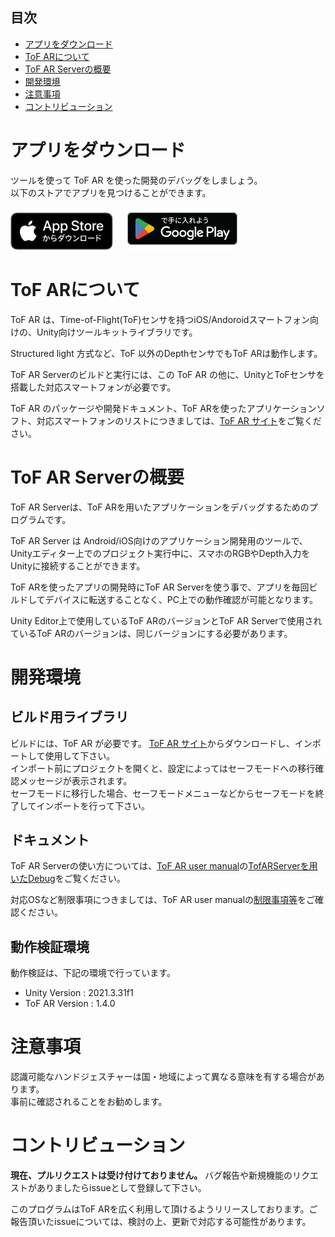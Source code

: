## 目次

* [アプリをダウンロード](#download)
* [ToF ARについて](#about)
* [ToF AR Serverの概要](#overview)
* [開発環境](#environment)
* [注意事項](#notes)
* [コントリビューション](#contributing)


<a name="download"></a>
# アプリをダウンロード

ツールを使って ToF AR を使った開発のデバッグをしましょう。  
以下のストアでアプリを見つけることができます。

[<img alt="App Store からダウンロード" src="./Docs/images/App_Store_Badge_JP_100317.svg" height="60">](https://apps.apple.com/jp/developer/id1601362415)
&nbsp;&nbsp;&nbsp;&nbsp;
[<img alt="Google Play で手に入れよう" src="./Docs/images/google-play-badge_jp.png" height="68">](https://play.google.com/store/apps/developer?id=Sony+Semiconductor+Solutions+Corporation)


<a name="about"></a>
# ToF ARについて

ToF AR は、Time-of-Flight(ToF)センサを持つiOS/Andoroidスマートフォン向けの、Unity向けツールキットライブラリです。

Structured light 方式など、ToF 以外のDepthセンサでもToF ARは動作します。

ToF AR Serverのビルドと実行には、この ToF AR の他に、UnityとToFセンサを搭載した対応スマートフォンが必要です。

ToF AR のパッケージや開発ドキュメント、ToF ARを使ったアプリケーションソフト、対応スマートフォンのリストにつきましては、[ToF AR サイト](https://tof-ar.com/)をご覧ください。


<a name="overview"></a>
# ToF AR Serverの概要

ToF AR Serverは、ToF ARを用いたアプリケーションをデバッグするためのプログラムです。

ToF AR Server は Android/iOS向けのアプリケーション開発用のツールで、Unityエディター上でのプロジェクト実行中に、スマホのRGBやDepth入力をUnityに接続することができます。

ToF ARを使ったアプリの開発時にToF AR Serverを使う事で、アプリを毎回ビルドしてデバイスに転送することなく、PC上での動作確認が可能となります。

Unity Editor上で使用しているToF ARのバージョンとToF AR Serverで使用されているToF ARのバージョンは、同じバージョンにする必要があります。


<a name="environment"></a>
# 開発環境

## ビルド用ライブラリ

ビルドには、ToF AR が必要です。 [ToF AR サイト](https://tof-ar.com/)からダウンロードし、インポートして使用して下さい。  
インポート前にプロジェクトを開くと、設定によってはセーフモードへの移行確認メッセージが表示されます。  
セーフモードに移行した場合、セーフモードメニューなどからセーフモードを終了してインポートを行って下さい。


## ドキュメント

ToF AR Serverの使い方については、[ToF AR user manual](https://tof-ar.com/files/2/tofar/manual_reference/ToF_AR_User_Manual_ja.html)の[TofARServerを用いたDebug](https://tof-ar.com/files/2/tofar/manual_reference/ToF_AR_User_Manual_ja.html#_debug_with_tofarserver)をご覧ください。

対応OSなど制限事項につきましては、ToF AR user manualの[制限事項等](https://tof-ar.com/files/2/tofar/manual_reference/ToF_AR_User_Manual_ja.html#_%E5%88%B6%E9%99%90%E4%BA%8B%E9%A0%85%E7%AD%89)をご確認ください。


## 動作検証環境

動作検証は、下記の環境で行っています。

* Unity Version  : 2021.3.31f1
* ToF AR Version : 1.4.0


<a name="notes"></a>
# 注意事項

認識可能なハンドジェスチャーは国・地域によって異なる意味を有する場合があります。  
事前に確認されることをお勧めします。


<a name="contributing"></a>
# コントリビューション

**現在、プルリクエストは受け付けておりません。** バグ報告や新規機能のリクエストがありましたらissueとして登録して下さい。

このプログラムはToF ARを広く利用して頂けるようリリースしております。ご報告頂いたissueについては、検討の上、更新で対応する可能性があります。


